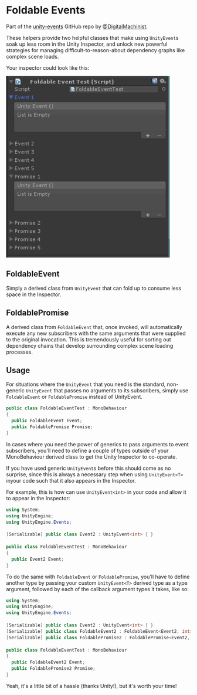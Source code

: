 Foldable Events
===============

Part of the [unity-events](https://github.com/DigitalMachinist/unity-utilities) GitHub repo by [@DigitalMachinist](https://github.com/DigitalMachinist).

These helpers provide two helpful classes that make using ```UnityEvent```s soak up less room in the Unity Inspector, and unlock new powerful strategies for managing difficult-to-reason-about dependency graphs like complex scene loads.

Your inspector could look like this:

![Nice clean events that don't scroll forever!](FoldableEventInspector.png)


## FoldableEvent

Simply a derived class from ```UnityEvent``` that can fold up to consume less space in the Inspector.

## FoldablePromise

A derived class from ```FoldableEvent``` that, once invoked, will automatically execute any new subscribers with the same arguments that were supplied to the original invocation. This is tremendously useful for sorting out dependency chains that develop surrounding complex scene loading processes.

## Usage

For situations where the ```UnityEvent``` that you need is the standard, non-generic ```UnityEvent``` that passes no arguments to its subscribers, simply use ```FoldableEvent``` or ```FoldablePromise``` instead of UnityEvent.

```csharp
public class FoldableEventTest : MonoBehaviour
{
  public FoldableEvent Event;
  public FoldablePromise Promise;
}
```

In cases where you need the power of generics to pass arguments to event subscribers, you'll need to define a couple of types outside of your MonoBehaviour derived class to get the Unity Inspector to co-operate.

If you have used generic ```UnityEvent```s before this should come as no surprise, since this is always a necessary step when using ```UnityEvent<T>``` inyour code such that it also appears in the Inspector.

For example, this is how can use ```UnityEvent<int>``` in your code and allow it to appear in the Inspector:

```csharp
using System;
using UnityEngine;
using UnityEngine.Events;

[Serializable] public class Event2 : UnityEvent<int> { }

public class FoldableEventTest : MonoBehaviour
{
  public Event2 Event;
}
```

To do the same with ```FoldableEvent``` or ```FoldablePromise```, you'll have to define another type by passing your custom ```UnityEvent<T>``` derived type as a type argument, followed by each of the callback argument types it takes, like so:

```csharp
using System;
using UnityEngine;
using UnityEngine.Events;

[Serializable] public class Event2 : UnityEvent<int> { }
[Serializable] public class FoldableEvent2 : FoldableEvent<Event2, int> { }
[Serializable] public class FoldablePromise2 : FoldablePromise<Event2, int> { }

public class FoldableEventTest : MonoBehaviour
{
  public FoldableEvent2 Event;
  public FoldablePromise2 Promise;
}
```

Yeah, it's a little bit of a hassle (thanks Unity!), but it's worth your time!
